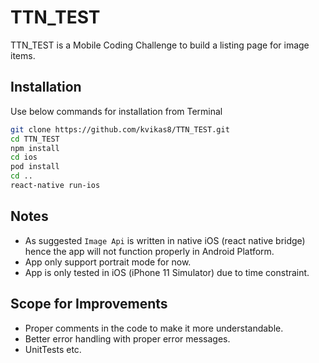 # TTN_TEST

TTN_TEST is a Mobile Coding Challenge to build a listing page for image items.

## Installation

Use below commands for installation from Terminal

```bash
git clone https://github.com/kvikas8/TTN_TEST.git
cd TTN_TEST
npm install
cd ios
pod install
cd ..
react-native run-ios
```

## Notes

- As suggested ```Image Api``` is written in native iOS (react native bridge) hence the app will not function properly in Android Platform.
- App only support portrait mode for now.
- App is only tested in iOS (iPhone 11 Simulator) due to time constraint.

## Scope for Improvements

- Proper comments in the code to make it more understandable.
- Better error handling with proper error messages.
- UnitTests etc.
